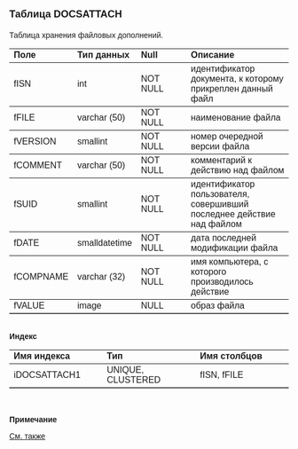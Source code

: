 ﻿<html>
<head>
<title>Таблица DOCSATTACH</title>
</head>

<body>

<h1><font size="4" face="Arial">Таблица DOCSATTACH</font></h1>

<p><font face="Arial">Таблицa хранения файловых дополнений.<br>
</font></p>

<table border="1" cellPadding="5" cols="2" frame="below" rules="rows">
<TBODY>
  <tr vAlign="top">
    <td class="label" width="20%"><font face="Arial"><b>Поле</b></font></td>
    <td class="label" width="20%"><font face="Arial"><strong>Тип 
	данных</strong></font></td>
    <td class="label" width="20%"><font face="Arial"><strong>Null</strong></font></td>
    <td class="label" width="40%"><font face="Arial"><strong>Описание</strong></font></td>
  </tr>
  <tr>
    <td width="20%"><font face="Arial">fISN</font></td>
    <td width="20%"><font face="Arial">int </font></td>
    <td width="20%"><font face="Arial">NOT NULL</font></td>
    <td width="40%"><font face="Arial">идентификатор документа, к 
	которому прикреплен данный файл</font></td>
  </tr>
  <tr>
    <td width="20%"><font face="Arial">fFILE</font></td>
    <td width="20%"><font face="Arial">varchar (50)</font></td>
    <td width="20%"><font face="Arial">NOT NULL</font></td>
    <td width="40%"><font face="Arial">наименование файла</font></td>
  </tr>
  <tr>
    <td width="20%"><font face="Arial">fVERSION</font></td>
    <td width="20%"><font face="Arial">smallint</font></td>
    <td width="20%"><font face="Arial">NOT NULL</font></td>
    <td width="40%"><font face="Arial">номер очередной версии файла</font></td>
  </tr>
  <tr>
    <td width="20%"><font face="Arial">fCOMMENT</font></td>
    <td width="20%"><font face="Arial">varchar (50)</font></td>
    <td width="20%"><font face="Arial">NOT NULL</font></td>
    <td width="40%"><font face="Arial">комментарий к действию над 
	файлом</font></td>
  </tr>
  <tr>
    <td width="20%"><font face="Arial">fSUID</font></td>
    <td width="20%"><font face="Arial">smallint</font></td>
    <td width="20%"><font face="Arial">NOT NULL</font></td>
    <td width="40%"><font face="Arial">идентификатор пользователя, 
	совершивший&nbsp; последнее действие над файлом</font></td>
  </tr>
  <tr>
    <td width="20%"><font face="Arial">fDATE</font></td>
    <td width="20%"><font face="Arial">smalldatetime</font></td>
    <td width="20%"><font face="Arial">NOT NULL</font></td>
    <td width="40%"><font face="Arial">дата последней модификации 
	файла</font></td>
  </tr>
  <tr>
    <td width="20%"><font face="Arial">fCOMPNAME</font></td>
    <td width="20%"><font face="Arial">varchar (32)</font></td>
    <td width="20%"><font face="Arial">NOT NULL</font></td>
    <td width="40%"><font face="Arial">имя компьютера, с которого 
	производилось действие</font></td>
  </tr>
  <tr>
    <td width="20%"><font face="Arial">fVALUE</font></td>
    <td width="20%"><font face="Arial">image</font></td>
    <td width="20%"><font face="Arial">NULL</font></td>
    <td width="40%"><font face="Arial">образ файла</font></td>
  </tr>
</TBODY>
</table>

<p class="label"><font face="Arial"><b><br>
Индекс</b></font></p>

<table border="1" cellPadding="5" cols="2" frame="below" rules="rows">
  <tr vAlign="top">
    <td class="label" width="33%"><font face="Arial"><b>Имя индекса</b></font></td>
    <td class="label" width="33%"><font face="Arial"><strong>Тип </strong></font></td>
    <td class="label" width="33%"><font face="Arial"><strong>Имя 
	столбцов</strong></font></td>
  </tr>
  <tr>
    <td width="33%"><font face="Arial">iDOCSATTACH1</font></td>
    <td width="33%"><font face="Arial">UNIQUE,&nbsp; CLUSTERED</font></td>
    <td width="33%"><font face="Arial">fISN, fFILE</font></td>
  </tr>
</table>

<p class="label"><font face="Arial"><b><br>
<br>
Примечание</b></font></p>

<p class="label"><font face="Arial"><a href="database_scheme.html">См. 
также</a></font></p>
</body>
</html>
